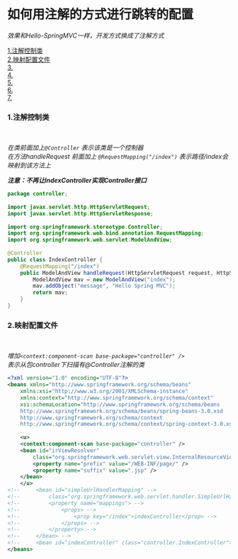 
如何用注解的方式进行跳转的配置
===

_效果和Hello-SpringMVC一样，开发方式换成了注解方式_

[1.注解控制类](#1)<br>
[2.映射配置文件](#2)<br>
[3.](#3)<br>
[4.](#4)<br>
[5.](#5)<br>
[6.](#6)<br>
[7.](#7)<br>

<h3 id="1">1.注解控制类</h3><br>

_在类前面加上`@Controller` 表示该类是一个控制器<br>
	在方法handleRequest 前面加上 `@RequestMapping("/index")` 表示路径/index会映射到该方法上_

___注意：不再让IndexController实现Controller接口___
```java
package controller;
 
import javax.servlet.http.HttpServletRequest;
import javax.servlet.http.HttpServletResponse;
 
import org.springframework.stereotype.Controller;
import org.springframework.web.bind.annotation.RequestMapping;
import org.springframework.web.servlet.ModelAndView;
 
@Controller
public class IndexController {
    @RequestMapping("/index")
    public ModelAndView handleRequest(HttpServletRequest request, HttpServletResponse response) throws Exception {
        ModelAndView mav = new ModelAndView("index");
        mav.addObject("message", "Hello Spring MVC");
        return mav;
    }
}
```
<h3 id="2">2.映射配置文件</h3><br>

_增加`<context:component-scan base-package="controller" />`<br>
表示从包controller下扫描有@Controller注解的类_


```xml
<?xml version="1.0" encoding="UTF-8"?>
<beans xmlns="http://www.springframework.org/schema/beans"
    xmlns:xsi="http://www.w3.org/2001/XMLSchema-instance"
    xmlns:context="http://www.springframework.org/schema/context"
    xsi:schemaLocation="http://www.springframework.org/schema/beans
    http://www.springframework.org/schema/beans/spring-beans-3.0.xsd
    http://www.springframework.org/schema/context        
    http://www.springframework.org/schema/context/spring-context-3.0.xsd">
     
    <u>
    <context:component-scan base-package="controller" />
    <bean id="irViewResolver"
        class="org.springframework.web.servlet.view.InternalResourceViewResolver">
        <property name="prefix" value="/WEB-INF/page/" />
        <property name="suffix" value=".jsp" />
    </bean>
	</u>
<!--     <bean id="simpleUrlHandlerMapping" -->
<!--         class="org.springframework.web.servlet.handler.SimpleUrlHandlerMapping"> -->
<!--         <property name="mappings"> -->
<!--             <props> -->
<!--                 <prop key="/index">indexController</prop> -->
<!--             </props> -->
<!--         </property> -->
<!--     </bean> -->
<!--     <bean id="indexController" class="controller.IndexController"></bean> -->
</beans>
```
</beans>

<h3 id="3"></h3><br>

<h3 id="4"></h3><br>

<h3 id="5"></h3><br>

<h3 id="6"></h3><br>
